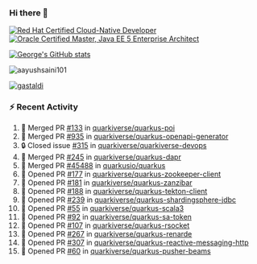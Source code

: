 ### Hi there 👋

<!--START_SECTION:badges-->
[![Red Hat Certified Cloud-Native Developer](https://images.credly.com/size/110x110/images/12ef4e4e-3d8d-4caf-9ab1-858c5bcb9619/image.png)](http://www.credly.com/badges/b6402e31-0894-48e6-b488-e2e551dcc809 "Red Hat Certified Cloud-Native Developer")
[![Oracle Certified Master, Java EE 5 Enterprise Architect](https://images.credly.com/size/110x110/images/1fa3549c-674c-4779-b3d6-d7d64eac2c23/Oracle-Certification-badge_OC-Master.png)](http://www.credly.com/badges/2565574e-b81d-410e-ab7d-24666ddcbe00 "Oracle Certified Master, Java EE 5 Enterprise Architect")
<!--END_SECTION:badges-->

[![George's GitHub stats](https://github-readme-stats.vercel.app/api?username=gastaldi&show=reviews,prs_merged&hide=contribs,prs&theme=transparent&show_icons=true)](https://github.com/anuraghazra/github-readme-stats)

<p align="left"> <img src="https://komarev.com/ghpvc/?username=gastaldi&label=Profile%20views&color=0e75b6&style=for-the-badge" alt="aayushsaini101" /> </p>

<p align="left"> <a href="https://github.com/ryo-ma/github-profile-trophy"><img src="https://github-profile-trophy.vercel.app/?username=gastaldi" alt="gastaldi" /></a> </p>

### :zap: Recent Activity

<!--START_SECTION:activity-->
1. 🎉 Merged PR [#133](https://github.com/quarkiverse/quarkus-poi/pull/133) in [quarkiverse/quarkus-poi](https://github.com/quarkiverse/quarkus-poi)
2. 🎉 Merged PR [#935](https://github.com/quarkiverse/quarkus-openapi-generator/pull/935) in [quarkiverse/quarkus-openapi-generator](https://github.com/quarkiverse/quarkus-openapi-generator)
3. 🔒 Closed issue [#315](https://github.com/quarkiverse/quarkiverse-devops/issues/315) in [quarkiverse/quarkiverse-devops](https://github.com/quarkiverse/quarkiverse-devops)
4. 🎉 Merged PR [#245](https://github.com/quarkiverse/quarkus-dapr/pull/245) in [quarkiverse/quarkus-dapr](https://github.com/quarkiverse/quarkus-dapr)
5. 🎉 Merged PR [#45488](https://github.com/quarkusio/quarkus/pull/45488) in [quarkusio/quarkus](https://github.com/quarkusio/quarkus)
6. 💪 Opened PR [#177](https://github.com/quarkiverse/quarkus-zookeeper-client/pull/177) in [quarkiverse/quarkus-zookeeper-client](https://github.com/quarkiverse/quarkus-zookeeper-client)
7. 💪 Opened PR [#181](https://github.com/quarkiverse/quarkus-zanzibar/pull/181) in [quarkiverse/quarkus-zanzibar](https://github.com/quarkiverse/quarkus-zanzibar)
8. 💪 Opened PR [#188](https://github.com/quarkiverse/quarkus-tekton-client/pull/188) in [quarkiverse/quarkus-tekton-client](https://github.com/quarkiverse/quarkus-tekton-client)
9. 💪 Opened PR [#239](https://github.com/quarkiverse/quarkus-shardingsphere-jdbc/pull/239) in [quarkiverse/quarkus-shardingsphere-jdbc](https://github.com/quarkiverse/quarkus-shardingsphere-jdbc)
10. 💪 Opened PR [#55](https://github.com/quarkiverse/quarkus-scala3/pull/55) in [quarkiverse/quarkus-scala3](https://github.com/quarkiverse/quarkus-scala3)
11. 💪 Opened PR [#92](https://github.com/quarkiverse/quarkus-sa-token/pull/92) in [quarkiverse/quarkus-sa-token](https://github.com/quarkiverse/quarkus-sa-token)
12. 💪 Opened PR [#107](https://github.com/quarkiverse/quarkus-rsocket/pull/107) in [quarkiverse/quarkus-rsocket](https://github.com/quarkiverse/quarkus-rsocket)
13. 💪 Opened PR [#267](https://github.com/quarkiverse/quarkus-renarde/pull/267) in [quarkiverse/quarkus-renarde](https://github.com/quarkiverse/quarkus-renarde)
14. 💪 Opened PR [#307](https://github.com/quarkiverse/quarkus-reactive-messaging-http/pull/307) in [quarkiverse/quarkus-reactive-messaging-http](https://github.com/quarkiverse/quarkus-reactive-messaging-http)
15. 💪 Opened PR [#60](https://github.com/quarkiverse/quarkus-pusher-beams/pull/60) in [quarkiverse/quarkus-pusher-beams](https://github.com/quarkiverse/quarkus-pusher-beams)
<!--END_SECTION:activity-->
